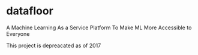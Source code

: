 # datafloor
A Machine Learning As a Service Platform To Make ML More Accessible to Everyone

This project is depreacated as of 2017
